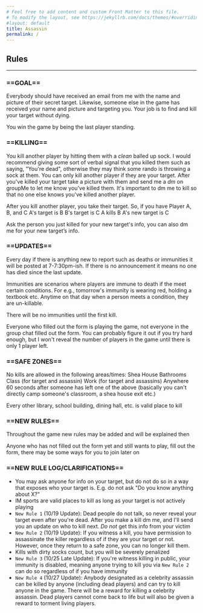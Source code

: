```yaml
---
# Feel free to add content and custom Front Matter to this file.
# To modify the layout, see https://jekyllrb.com/docs/themes/#overriding-theme-defaults
#layout: default
title: Assassin
permalink: /
---
```


## Rules
* * *

### ==GOAL==
Everybody should have received an email from me with the name and picture of their secret target. Likewise, someone else in the game has received your name and picture and targeting you. Your job is to find and kill your target without dying. 

You win the game by being the last player standing.

### ==KILLING==
You kill another player by hitting them with a *clean* balled up sock. I would recommend giving some sort of verbal signal that you killed them such as saying, "You're dead", otherwise they may think some rando is throwing a sock at them. You can only kill another player if they are your target. After you've killed your target take a picture with them and send me a *dm* on groupMe to let me know you've killed them. It's important to dm me to kill so that no one else knows you've killed another player. 

After you kill another player, you take their target. So, if you have Player A, B, and C
A's target is B
B's target is C
A kills B
A's new target is C

Ask the person you just killed for your new target's info, you can also dm me for your new target’s info.

### ==UPDATES==
Every day if there is anything new to report such as deaths or immunities it will be posted at 7-7:30pm-ish. If there is no announcement it means no one has died since the last update. 

Immunities are scenarios where players are immune to death if the meet certain conditions. For e.g., tomorrow's immunity is wearing red, holding a textbook etc. Anytime on that day when a person meets a condition, they are un-killable. 

There will be no immunities until the first kill.

Everyone who filled out the form is playing the game, not everyone in the group chat filled out the form. You can probably figure it out if you try hard enough, but I won't reveal the number of players in the game until there is only 1 player left.

### ==SAFE ZONES==
No kills are allowed in the following areas/times:
Shea House 
Bathrooms
Class (for target and assassin)
Work (for target and assassins)
Anywhere 60 seconds after someone has left one of the above (basically you can't directly camp someone's classroom, a shea house exit etc.)

Every other library, school building, dining hall, etc. is valid place to kill

### ==NEW RULES==
Throughout the game new rules may be added and will be explained then

Anyone who has not filled out the form yet and still wants to play, fill out the form, there may be some ways for you to join later on

### ==NEW RULE LOG/CLARIFICATIONS==
- You may ask anyone for info on your target, but do not do so in a way that exposes who your target is. E.g. do not ask "Do you know anything about X?"
- IM sports are valid places to kill as long as your target is not actively playing
- `New Rule 1` (10/19 Update): Dead people do not talk, so never reveal your target even after you're dead. After you make a kill dm me, and I'll send you an update on who to kill next. *Do not* get this info from your victim
- `New Rule 2` (10/19 Update): If you witness a kill, you have permission to assassinate the killer regardless of if they are your target or not. However, once they return to a safe zone, you can no longer kill them.
- Kills with dirty socks count, but you will be severely penalized
- `New Rule 3` (10/25 Late Update): If you're witness killing in public, your immunity is disabled, meaning anyone trying to kill you via `New Rule 2` can do so regardless of if you have immunity
- `New Rule 4` (10/27 Update): Anybody designated as a celebrity assassin can be killed by anyone (including dead players) and can try to kill anyone in the game. There will be a reward for killing a celebrity assassin. Dead players cannot come back to life but will also be given a reward to torment living players.
